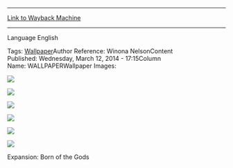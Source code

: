 
---
[Link to Wayback Machine](https://web.archive.org/web/20150322120720/http://magic.wizards.com/en/articles/wallpapers/fated-infatuation)

[_metadata_:generator]:- "Drupal 7 (http://drupal.org)"
[_metadata_:node]:- "231066"
[_metadata_:source]:- "article"
[_metadata_:title]:- "Fated Infatuation"
[_metadata_:wayback_capture_timestamp]:- "2015-03-22 12:07:20"
[_metadata_:wayback_raw_url]:- "https://web.archive.org/web/20150322120720id_/http://magic.wizards.com/en/articles/wallpapers/fated-infatuation"
[_metadata_:wayback_url]:- "http://magic.wizards.com/en/articles/wallpapers/fated-infatuation"
---






Language 
 English

Tags: [Wallpaper](/en/tags/wallpaper)Author Reference: Winona NelsonContent Published: Wednesday, March 12, 2014 - 17:15Column Name: WALLPAPERWallpaper Images: 

[![](http://magic.wizards.com/sites/mtg/files/styles/large/public/images/wallpaper/FatedInfatuation_BNG_2560x1600.jpg?itok=qU-UD9_R)](http://magic.wizards.com/sites/mtg/files/images/wallpaper/FatedInfatuation_BNG_2560x1600.jpg) 



[![](http://magic.wizards.com/sites/mtg/files/styles/large/public/images/wallpaper/FatedInfatuation_BNG_1920x1080_WallpaperTemplate.jpg?itok=bQ76EBYq)](http://magic.wizards.com/sites/mtg/files/images/wallpaper/FatedInfatuation_BNG_1920x1080_WallpaperTemplate.jpg) 



[![](http://magic.wizards.com/sites/mtg/files/styles/large/public/images/wallpaper/FatedInfatuation_BNG_1280x960_Wallpaper.jpg?itok=Ayo0I9rq)](http://magic.wizards.com/sites/mtg/files/images/wallpaper/FatedInfatuation_BNG_1280x960_Wallpaper.jpg) 



[![](http://magic.wizards.com/sites/mtg/files/styles/large/public/images/wallpaper/FatedInfatuation_BNG_iPhone_wallpaper.jpg?itok=-NbROcdh)](http://magic.wizards.com/sites/mtg/files/images/wallpaper/FatedInfatuation_BNG_iPhone_wallpaper.jpg) 



[![](http://magic.wizards.com/sites/mtg/files/styles/large/public/images/wallpaper/FatedInfatuation_BNG_iPad_Wallpaper.jpg?itok=gwH4Yt5h)](http://magic.wizards.com/sites/mtg/files/images/wallpaper/FatedInfatuation_BNG_iPad_Wallpaper.jpg) 



[![](http://magic.wizards.com/sites/mtg/files/styles/large/public/images/wallpaper/FatedInfatuation_BNG_Facebook.jpg?itok=6KG4ymt2)](http://magic.wizards.com/sites/mtg/files/images/wallpaper/FatedInfatuation_BNG_Facebook.jpg) 

Expansion: Born of the Gods  

 
